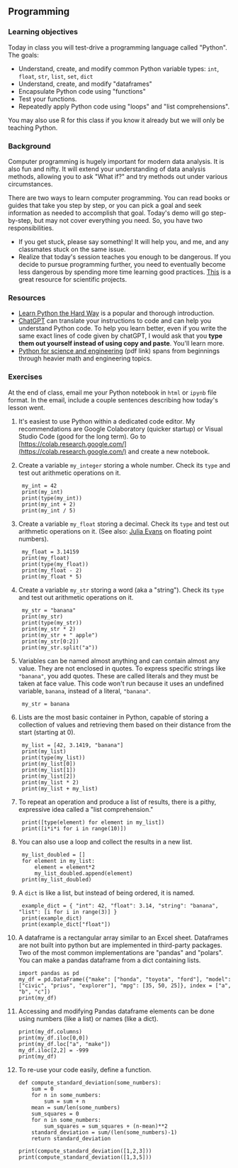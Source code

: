 ## Programming

### Learning objectives

Today in class you will test-drive a programming language called "Python". The goals:

- Understand, create, and modify common Python variable types: `int`, `float`, `str`, `list`, `set`, `dict`
- Understand, create, and modify "dataframes"
- Encapsulate Python code using "functions"
- Test your functions.
- Repeatedly apply Python code using "loops" and "list comprehensions".

You may also use R for this class if you know it already but we will only be teaching Python. 

### Background

Computer programming is hugely important for modern data analysis. It is also fun and nifty. It will extend your understanding of data analysis methods, allowing you to ask "What if?" and try methods out under various circumstances. 

There are two ways to learn computer programming. You can read books or guides that take you step by step, or you can pick a goal and seek information as needed to accomplish that goal. Today's demo will go step-by-step, but may not cover everything you need. So, you have two responsibilities. 

- If you get stuck, please say something! It will help you, and me, and any classmates stuck on the same issue. 
- Realize that today's session teaches you enough to be dangerous. If you decide to pursue programming further, you need to eventually become less dangerous by spending more time learning good practices. [This](https://goodresearch.dev/) is a great resource for scientific projects.

### Resources

- [Learn Python the Hard Way](https://learnpythonthehardway.org/) is a popular and thorough introduction.
- [ChatGPT](https://openai.com/blog/chatgpt) can translate your instructions to code and can help you understand Python code. To help you learn better, even if you write the same exact lines of code given by chatGPT, I would ask that you **type them out yourself instead of using copy and paste**. You'll learn more.
- [Python for science and engineering](https://www.halvorsen.blog/documents/programming/python/resources/Python%20for%20Science%20and%20Engineering.pdf) (pdf link) spans from beginnings through heavier math and engineering topics. 

### Exercises

At the end of class, email me your Python notebook in `html` or `ipynb` file format. In the email, include a couple sentences describing how today's lesson went.

1. It's easiest to use Python within a dedicated code editor. My recommendations are Google Colaboratory (quicker startup) or Visual Studio Code (good for the long term). Go to [https://colab.research.google.com/](https://colab.research.google.com/) and create a new notebook. 
2. Create a variable `my_integer` storing a whole number. Check its `type` and test out arithmetic operations on it.

        my_int = 42
        print(my_int)
        print(type(my_int))
        print(my_int + 2)
        print(my_int / 5)

3. Create a variable `my_float` storing a decimal. Check its `type` and test out arithmetic operations on it. (See also: [Julia Evans](https://jvns.ca/blog/2023/01/13/examples-of-floating-point-problems/#how-does-floating-point-work) on floating point numbers).

        my_float = 3.14159
        print(my_float)
        print(type(my_float))
        print(my_float - 2)
        print(my_float * 5)

4. Create a variable `my_str` storing a word (aka a "string"). Check its `type` and test out arithmetic operations on it. 

        my_str = "banana"
        print(my_str)
        print(type(my_str))
        print(my_str * 2)
        print(my_str + " apple")
        print(my_str[0:2])
        print(my_str.split("a"))

5. Variables can be named almost anything and can contain almost any value. They are not enclosed in quotes. To express specific strings like `"banana"`, you add quotes. These are called literals and they must be taken at face value. This code won't run because it uses an undefined variable, `banana`, instead of a literal, `"banana"`. 

        my_str = banana 

6. Lists are the most basic container in Python, capable of storing a collection of values and retrieving them based on their distance from the start (starting at 0). 

        my_list = [42, 3.1419, "banana"]
        print(my_list)
        print(type(my_list))
        print(my_list[0])
        print(my_list[1])
        print(my_list[2])
        print(my_list * 2)
        print(my_list + my_list)

7. To repeat an operation and produce a list of results, there is a pithy, expressive idea called a "list comprehension."

        print([type(element) for element in my_list])
        print([i*i*i for i in range(10)])

8. You can also use a loop and collect the results in a new list.

        my_list_doubled = []
        for element in my_list:
            element = element*2
            my_list_doubled.append(element)
        print(my_list_doubled)

9. A `dict` is like a list, but instead of being ordered, it is named.

        example_dict = { "int": 42, "float": 3.14, "string": "banana", "list": [i for i in range(3)] }
        print(example_dict)
        print(example_dict["float"])

10. A dataframe is a rectangular array similar to an Excel sheet. Dataframes are not built into python but are implemented in third-party packages. Two of the most common implementations are "pandas" and "polars". You can make a pandas dataframe from a dict containing lists. 

        import pandas as pd
        my_df = pd.DataFrame({"make": ["honda", "toyota", "ford"], "model": ["civic", "prius", "explorer"], "mpg": [35, 50, 25]}, index = ["a", "b", "c"])
        print(my_df)

11. Accessing and modifying Pandas dataframe elements can be done using numbers (like a list) or names (like a dict).

        print(my_df.columns)
        print(my_df.iloc[0,0])
        print(my_df.loc["a", "make"])
        my_df.iloc[2,2] = -999
        print(my_df)

12. To re-use your code easily, define a function.

        def compute_standard_deviation(some_numbers):
            sum = 0
            for n in some_numbers:
                sum = sum + n
            mean = sum/len(some_numbers)
            sum_squares = 0
            for n in some_numbers:
                sum_squares = sum_squares + (n-mean)**2
            standard_deviation = sum/(len(some_numbers)-1)
            return standard_deviation
            
        print(compute_standard_deviation([1,2,3]))
        print(compute_standard_deviation([1,3,5]))
